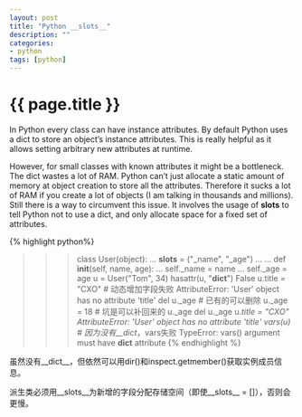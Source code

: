 ```yaml
---
layout: post
title: "Python __slots__"
description: ""
categories: 
- python
tags: [python]
---
```

{{ page.title }}
================

In Python every class can have instance attributes. By default Python uses a dict to store an object’s instance attributes. This is really helpful as it allows setting arbitrary new attributes at runtime.

However, for small classes with known attributes it might be a bottleneck. The dict wastes a lot of RAM. Python can’t just allocate a static amount of memory at object creation to store all the attributes. Therefore it sucks a lot of RAM if you create a lot of objects (I am talking in thousands and millions). Still there is a way to circumvent this issue. It involves the usage of __slots__ to tell Python not to use a dict, and only allocate space for a fixed set of attributes.

{% highlight python%}
>>> class User(object):
...     __slots__ = ("_name", "_age")
...
...     def __init__(self, name, age):
...         self._name = name
...         self._age = age
>>> u = User("Tom", 34)
>>> hasattr(u, "__dict__")
False
>>> u.title = "CXO" # 动态增加字段失败
AttributeError: 'User' object has no attribute 'title'
>>> del u._age          # 已有的可以删除
>>> u._age = 18          # 坑是可以补回来的
>>> u._age
>>> del u._age
>>> u._title = "CXO"
AttributeError: 'User' object has no attribute '_title'
>>> vars(u)     # 因为没有__dict__，vars失败
TypeError: vars() argument must have __dict__ attribute
{% endhighlight %}

虽然没有__dict__，但依然可以用dir()和inspect.getmember()获取实例成员信息。

派生类必须用__slots__为新增的字段分配存储空间（即使__slots__ = []），否则会更慢。
